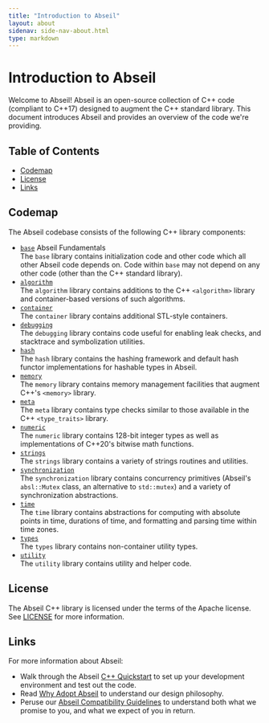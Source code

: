 ```yaml
---
title: "Introduction to Abseil"
layout: about
sidenav: side-nav-about.html
type: markdown
---
```


# Introduction to Abseil

Welcome to Abseil! Abseil is an open-source collection of C++ code (compliant to
C++17) designed to augment the C++ standard library. This document introduces
Abseil and provides an overview of the code we're providing.

## Table of Contents

- [Codemap](#codemap)
- [License](#license)
- [Links](#links)

## Codemap

The Abseil codebase consists of the following C++ library components:

*   [`base`](https://github.com/abseil/abseil-cpp/tree/master/absl/base) Abseil
    Fundamentals<br /> The `base` library contains initialization code and other
    code which all other Abseil code depends on. Code within `base` may not depend
    on any other code (other than the C++ standard library).
*   [`algorithm`](https://github.com/abseil/abseil-cpp/tree/master/absl/algorithm)
    <br /> The `algorithm` library contains additions to the C++ `<algorithm>`
    library and container-based versions of such algorithms.
*   [`container`](https://github.com/abseil/abseil-cpp/tree/master/absl/container)
    <br /> The `container` library contains additional STL-style containers.
*   [`debugging`](https://github.com/abseil/abseil-cpp/tree/master/absl/debugging)
    <br /> The `debugging` library contains code useful for enabling leak
    checks, and stacktrace and symbolization utilities.
*   [`hash`](https://github.com/abseil/abseil-cpp/tree/master/absl/hash)
    <br /> The `hash` library contains the hashing framework and default hash
    functor implementations for hashable types in Abseil.
*   [`memory`](https://github.com/abseil/abseil-cpp/tree/master/absl/memory)
    <br /> The `memory` library contains memory management facilities that
    augment C++'s `<memory>` library.
*   [`meta`](https://github.com/abseil/abseil-cpp/tree/master/absl/meta)
    <br /> The `meta` library contains type checks similar to those available in
    the C++ `<type_traits>` library.
*   [`numeric`](https://github.com/abseil/abseil-cpp/tree/master/absl/numeric)
    <br /> The `numeric` library contains 128-bit integer types as well as
    implementations of C++20's bitwise math functions.
*   [`strings`](https://github.com/abseil/abseil-cpp/tree/master/absl/strings)
    <br /> The `strings` library contains a variety of strings routines and
    utilities.
*   [`synchronization`](https://github.com/abseil/abseil-cpp/tree/master/absl/synchronization)
    <br /> The `synchronization` library contains concurrency primitives (Abseil's
    `absl::Mutex` class, an alternative to `std::mutex`) and a variety of
    synchronization abstractions.
*   [`time`](https://github.com/abseil/abseil-cpp/tree/master/absl/time)
    <br /> The `time` library contains abstractions for computing with absolute
    points in time, durations of time, and formatting and parsing time within
    time zones.
*   [`types`](https://github.com/abseil/abseil-cpp/tree/master/absl/types)
    <br /> The `types` library contains non-container utility types.
*   [`utility`](https://github.com/abseil/abseil-cpp/tree/master/absl/utility)
    <br /> The `utility` library contains utility and helper code.

## License

The Abseil C++ library is licensed under the terms of the Apache
license. See [LICENSE](https://github.com/abseil/abseil-cpp/blob/master/LICENSE)
for more information.

## Links

For more information about Abseil:

* Walk through the Abseil [C++ Quickstart](/docs/cpp/quickstart) to set up your
  development environment and test out the code.
* Read [Why Adopt Abseil](philosophy) to understand our design
  philosophy.
* Peruse our [Abseil Compatibility Guidelines](compatibility) to
  understand both what we promise to you, and what we expect of you in return.
